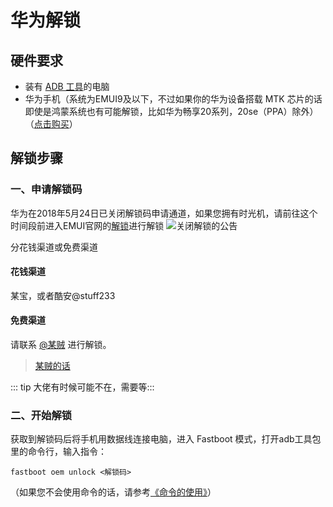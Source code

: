 # 华为解锁

## 硬件要求

* 装有 [ADB 工具](../../normal/adb.md)的电脑
* 华为手机（系统为EMUI9及以下，不过如果你的华为设备搭载 MTK 芯片的话即使是鸿蒙系统也有可能解锁，比如华为畅享20系列，20se（PPA）除外）（[点击购买](https://www.vmall.com/)）

## 解锁步骤

### 一、申请解锁码

华为在2018年5月24日已关闭解锁码申请通道，如果您拥有时光机，请前往这个时间段前进入EMUI官网的[解锁](https://emui.huawei.com/cn/unlock_index)进行解锁
![关闭解锁的公告](/images/unlock/huawei/close_notice.png)

分花钱渠道或免费渠道

#### 花钱渠道

某宝，或者酷安@stuff233

#### 免费渠道

请联系 [@某贼](http://www.coolapk.com/u/3463951) 进行解锁。

> [某贼的话](https://www.coolapk.com/feed/25219974?shareKey=ZDc3M2ExYmZlNjQ2NjA3MTc2ZGY~)


::: tip
大佬有时候可能不在，需要等:::

### 二、开始解锁

获取到解锁码后将手机用数据线连接电脑，进入 Fastboot 模式，打开adb工具包里的命令行，输入指令：

``` shell
fastboot oem unlock <解锁码>
```

（如果您不会使用命令的话，请参考[《命令的使用》](../../help.md)）
